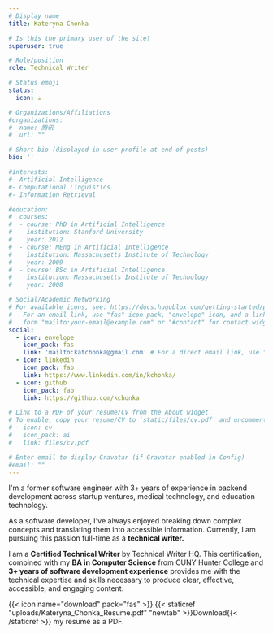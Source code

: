 ```yaml
---
# Display name
title: Kateryna Chonka

# Is this the primary user of the site?
superuser: true

# Role/position
role: Technical Writer

# Status emoji
status:
  icon: ☕️

# Organizations/Affiliations
#organizations:
#- name: 腾讯
#  url: ""

# Short bio (displayed in user profile at end of posts)
bio: ''

#interests:
#- Artificial Intelligence
#- Computational Linguistics
#- Information Retrieval

#education:
#  courses:
#  - course: PhD in Artificial Intelligence
#    institution: Stanford University
#    year: 2012
#  - course: MEng in Artificial Intelligence
#    institution: Massachusetts Institute of Technology
#    year: 2009
#  - course: BSc in Artificial Intelligence
#    institution: Massachusetts Institute of Technology
#    year: 2008

# Social/Academic Networking
# For available icons, see: https://docs.hugoblox.com/getting-started/page-builder/#icons
#   For an email link, use "fas" icon pack, "envelope" icon, and a link in the
#   form "mailto:your-email@example.com" or "#contact" for contact widget.
social:
  - icon: envelope
    icon_pack: fas
    link: 'mailto:katchonka@gmail.com' # For a direct email link, use "mailto:test@example.org".
  - icon: linkedin
    icon_pack: fab
    link: https://www.linkedin.com/in/kchonka/
  - icon: github
    icon_pack: fab
    link: https://github.com/kchonka

# Link to a PDF of your resume/CV from the About widget.
# To enable, copy your resume/CV to `static/files/cv.pdf` and uncomment the lines below.
# - icon: cv
#   icon_pack: ai
#   link: files/cv.pdf

# Enter email to display Gravatar (if Gravatar enabled in Config)
#email: ""
---
```


I'm a former software engineer with 3+ years of experience in backend development across startup ventures, medical technology, and education technology. 

As a software developer, I've always enjoyed breaking down complex concepts and translating them into accessible information. Currently, I am pursuing this passion full-time as a **technical writer.**

I am a **Certified Technical Writer** by Technical Writer HQ. This certification, combined with my **BA in Computer Science** from CUNY Hunter College and **3+ years of software development experience** provides me with the technical expertise and skills necessary to produce clear, effective, accessible, and engaging content. 

{{< icon name="download" pack="fas" >}} {{< staticref "uploads/Kateryna_Chonka_Resume.pdf" "newtab" >}}Download{{< /staticref >}} my resumé as a PDF.
